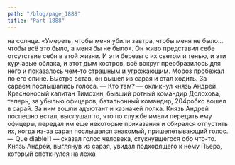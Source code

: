 ```yaml
---
path: "/blog/page_1888"
title: "Part 1888"
---
```


 на солнце. «Умереть, чтобы меня убили завтра, чтобы меня не было... чтобы всё это было, а меня бы не было». Он живо представил себе отсутствие себя в этой жизни. И эти березы с их светом и тенью, и эти курчавые облака, и этот дым костров, всё вокруг преобразилось для него и показалось чем-то страшным и угрожающим. Мороз пробежал по его спине. Быстро встав, он вышел из сарая и стал ходить.
За сараем послышались голоса.
— Кто там? — окликнул князь Андрей.
Красноносый капитан Тимохин, бывший ротный командир Долохова, теперь, за убылью офицеров, батальонный командир, 204робко вошел в сарай. За ним вошли адъютант и казначей полка.
Князь Андрей поспешно встал, выслушал то, чтò по службе имели передать ему офицеры, передал им еще некоторые приказания и сбирался отпустить их, когда из-за сарая послышался знакомый, пришепетывающий голос.
— Que diable!1 — сказал голос человека, стукнувшегося обо что-то.
Князь Андрей, выглянув из сарая, увидал подходящего к нему Пьера, который споткнулся на лежа
